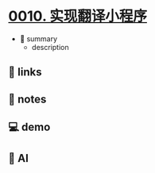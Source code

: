 # [0010. 实现翻译小程序](https://github.com/Tdahuyou/miniprogram-wechat/tree/main/0010.%20%E5%AE%9E%E7%8E%B0%E7%BF%BB%E8%AF%91%E5%B0%8F%E7%A8%8B%E5%BA%8F)

- 📝 summary
  - description

## 🔗 links
## 📒 notes
## 💻 demo
## 🤖 AI